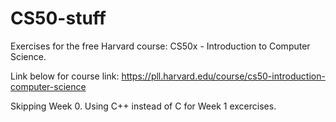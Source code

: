 # CS50-stuff

Exercises for the free Harvard course: CS50x - Introduction to Computer Science.

Link below for course link:
https://pll.harvard.edu/course/cs50-introduction-computer-science

Skipping Week 0.
Using C++ instead of C for Week 1 excercises.
